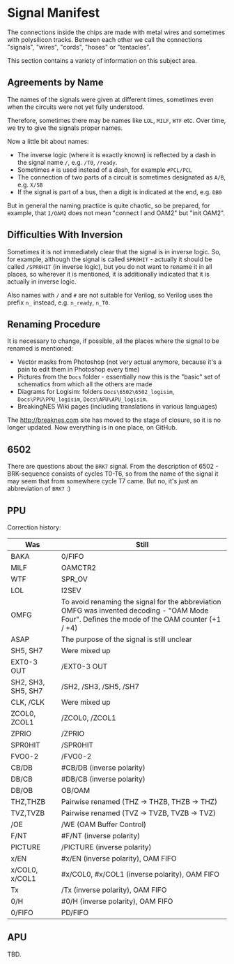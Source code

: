 # Signal Manifest

The connections inside the chips are made with metal wires and sometimes with polysilicon tracks. Between each other we call the connections "signals", "wires", "cords", "hoses" or "tentacles".

This section contains a variety of information on this subject area.

## Agreements by Name

The names of the signals were given at different times, sometimes even when the circuits were not yet fully understood.

Therefore, sometimes there may be names like `LOL`, `MILF`, `WTF` etc. Over time, we try to give the signals proper names.

Now a little bit about names:
- The inverse logic (where it is exactly known) is reflected by a dash in the signal name `/`, e.g. `/T0`, `/ready`.
- Sometimes `#` is used instead of a dash, for example `#PCL/PCL`
- The connection of two parts of a circuit is sometimes designated as `A/B`, e.g. `X/SB`
- If the signal is part of a bus, then a digit is indicated at the end, e.g. `DB0`

But in general the naming practice is quite chaotic, so be prepared, for example, that `I/OAM2` does not mean "connect I and OAM2" but "init OAM2".

## Difficulties With Inversion

Sometimes it is not immediately clear that the signal is in inverse logic. So, for example, although the signal is called `SPR0HIT` - actually it should be called `/SPR0HIT` (in inverse logic), but you do not want to rename it in all places, so wherever it is mentioned, it is additionally indicated that it is actually in inverse logic.

Also names with `/` and `#` are not suitable for Verilog, so Verilog uses the prefix `n_` instead, e.g. `n_ready`, `n_T0`.

## Renaming Procedure

It is necessary to change, if possible, all the places where the signal to be renamed is mentioned:

- Vector masks from Photoshop (not very actual anymore, because it's a pain to edit them in Photoshop every time)
- Pictures from the `Docs` folder - essentially now this is the "basic" set of schematics from which all the others are made
- Diagrams for Logisim: folders `Docs\6502\6502_logisim`, `Docs\PPU\PPU_logisim`, `Docs\APU\APU_logisim`.
- BreakingNES Wiki pages (including translations in various languages)

The http://breaknes.com site has moved to the stage of closure, so it is no longer updated. Now everything is in one place, on GitHub.

## 6502

There are questions about the `BRK7` signal. From the description of 6502 - BRK-sequence consists of cycles T0-T6, so from the name of the signal it may seem that from somewhere cycle T7 came. But no, it's just an abbreviation of `BRK7` :)

## PPU

Correction history:

|Was|Still|
|---|---|
|BAKA|0/FIFO|
|MILF|OAMCTR2|
|WTF|SPR_OV|
|LOL|I2SEV|
|OMFG|To avoid renaming the signal for the abbreviation OMFG was invented decoding - "OAM Mode Four". Defines the mode of the OAM counter (+1 / +4)|
|ASAP|The purpose of the signal is still unclear|
|SH5, SH7|Were mixed up|
|EXT0-3 OUT|/EXT0-3 OUT|
|SH2, SH3, SH5, SH7|/SH2, /SH3, /SH5, /SH7|
|CLK, /CLK|Were mixed up|
|ZCOL0, ZCOL1|/ZCOL0, /ZCOL1|
|ZPRIO|/ZPRIO|
|SPR0HIT|/SPR0HIT|
|FVO0-2|/FVO0-2|
|CB/DB|#CB/DB (inverse polarity)|
|DB/CB|#DB/CB (inverse polarity)|
|DB/OB|OB/OAM|
|THZ,THZB|Pairwise renamed (THZ -> THZB, THZB -> THZ)|
|TVZ,TVZB|Pairwise renamed (TVZ -> TVZB, TVZB -> TVZ)|
|/OE|/WE (OAM Buffer Control)|
|F/NT|#F/NT (inverse polarity)|
|PICTURE|/PICTURE (inverse polarity)|
|x/EN|#x/EN (inverse polarity), OAM FIFO|
|x/COL0, x/COL1|#x/COL0, #x/COL1 (inverse polarity), OAM FIFO|
|Tx|/Tx (inverse polarity), OAM FIFO|
|0/H|#0/H (inverse polarity), OAM FIFO|
|0/FIFO|PD/FIFO|

## APU

TBD.
